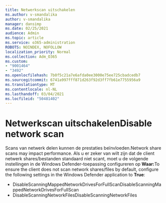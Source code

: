 ```yaml
---
title: Netwerkscan uitschakelen
ms.author: v-smandalika
author: v-smandalika
manager: dansimp
ms.date: 02/25/2021
audience: Admin
ms.topic: article
ms.service: o365-administration
ROBOTS: NOINDEX, NOFOLLOW
localization_priority: Normal
ms.collection: Adm_O365
ms.custom:
- "9001464"
- "3492"
ms.openlocfilehash: 7b0f5c21a7e6afda0ee3000e75ee725cbadcedb7
ms.sourcegitcommit: 6741a997fff871d263f92d3ff7fb61e7755956a9
ms.translationtype: MT
ms.contentlocale: nl-NL
ms.lasthandoff: 03/04/2021
ms.locfileid: "50481402"
---
```

# <a name="disable-network-scan"></a><span data-ttu-id="05eb3-102">Netwerkscan uitschakelen</span><span class="sxs-lookup"><span data-stu-id="05eb3-102">Disable network scan</span></span>

<span data-ttu-id="05eb3-103">Scans van netwerk delen kunnen de prestaties beïnvloeden.</span><span class="sxs-lookup"><span data-stu-id="05eb3-103">Network share scans may impact performance.</span></span>  <span data-ttu-id="05eb3-104">Als u er zeker van wilt zijn dat de client netwerk shares/bestanden standaard niet scant, moet u de volgende instellingen in de Windows Defender-toepassing configureren op **Waar:**</span><span class="sxs-lookup"><span data-stu-id="05eb3-104">To ensure the client does not scan network shares/files by default, configure the following settings in the Windows Defender application to **True**:</span></span>

- <span data-ttu-id="05eb3-105">DisableScanningMappedNetworkDrivesForFullScan</span><span class="sxs-lookup"><span data-stu-id="05eb3-105">DisableScanningMappedNetworkDrivesForFullScan</span></span>
- <span data-ttu-id="05eb3-106">DisableScanningNetworkFiles</span><span class="sxs-lookup"><span data-stu-id="05eb3-106">DisableScanningNetworkFiles</span></span>